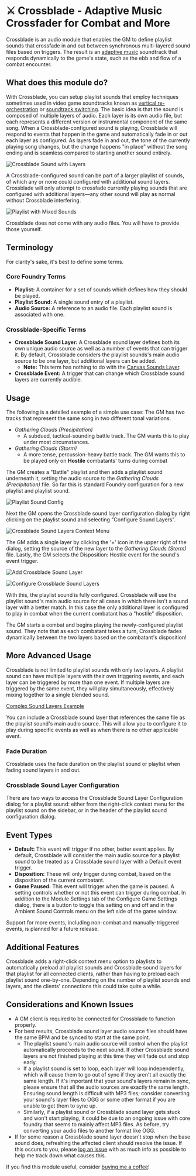 # ⚔ Crossblade - Adaptive Music Crossfader for Combat and More
Crossblade is an audio module that enables the GM to define playlist sounds that crossfade in and out between synchronous multi-layered sound files based on triggers. The result is an [adaptive music](https://en.wikipedia.org/wiki/Adaptive_music) soundtrack that responds dynamically to the game's state, such as the ebb and flow of a combat encounter.
## What does this module do?
With Crossblade, you can setup playlist sounds that employ techniques sometimes used in video game soundtracks known as [vertical re-orchestration](https://en.wikipedia.org/wiki/Adaptive_music#Horizontal_and_vertical_techniques) or [soundtrack switching](https://en.wikipedia.org/wiki/Adaptive_music#Soundtrack_switching). The basic idea is that the sound is composed of multiple layers of audio. Each layer is its own audio file, but each represents a different version or instrumental component of the same song. When a Crossblade-configured sound is playing, Crossblade will respond to events that happen in the game and automatically fade in or out each layer as configured. As layers fade in and out, the tone of the currently playing song changes, but the change happens "in place" without the song ending and is seamless compared to starting another sound entirely.

![](/src/assets/readme/Sound%20Diagram.svg "Crossblade Sound with Layers")

A Crossblade-configured sound can be part of a larger playlist of sounds, of which any or none could configured with additional sound layers. Crossblade will only attempt to crossfade currently playing sounds that are configured with additional layers—any other sound will play as normal without Crossblade interfering.

![](/src/assets/readme/Playlist%20Diagram.svg "Playlist with Mixed Sounds")

Crossblade does not come with any audio files. You will have to provide those yourself.
## Terminology
For clarity's sake, it's best to define some terms.
### Core Foundry Terms
* **Playlist:** A container for a set of sounds which defines how they should be played.
* **Playlist Sound:** A single sound entry of a playlist. 
* **Audio Source:** A reference to an audio file. Each playlist sound is associated with one.
### Crossblade-Specific Terms
* **Crossblade Sound Layer:** A Crossblade sound layer defines both its own unique audio source as well as a number of events that can trigger it. By default, Crossblade considers the playlist sounds's main audio source to be one layer, but additional layers can be added.
    * **Note:** This term has nothing to do with the [Canvas Sounds Layer](https://foundryvtt.com/article/canvas-layers/).
* **Crossblade Event:** A trigger that can change which Crossblade sound layers are currently audible.
## Usage
The following is a detailed example of a simple use case: The GM has two tracks that represent the same song in two different tonal variations.
* *Gathering Clouds (Precipitation)*
    * A subdued, tactical-sounding battle track. The GM wants this to play under most circumstances. 
* *Gathering Clouds (Storm)*
    * A more tense, percussion-heavy battle track. The GM wants this to be played only on **Hostile** combatants' turns during combat

The GM creates a "Battle" playlist and then adds a playlist sound underneath it, setting the audio source to the *Gathering Clouds (Precipitation)* file. So far this is standard Foundry configuration for a new playlist and playlist sound.

![Playlist Sound Config](/src/assets/readme/Playlist%20Sound%20Config.webp "Playlist Sound Configuration")

Next the GM opens the Crossblade sound layer configuration dialog by right clicking on the playlist sound and selecting "Configure Sound Layers".

![](/src/assets/readme/Context%20Menu.webp "Crossblade Sound Layers Context Menu")

The GM adds a single layer by clicking the '+' icon in the upper right of the dialog, setting the source of the new layer to the *Gathering Clouds (Storm)* file. Lastly, the GM selects the Disposition: Hostile event for the sound's event trigger.

![](/src/assets/readme/Add%20Sound%20Layer.webp "Add Crossblade Sound Layer")

![](/src/assets/readme/Configure%20Sound%20Layers.webp "Configure Crossblade Sound Layers")

With this, the playlist sound is fully configured. Crossblade will use the playlist sound's main audio source for all cases in which there isn't a sound layer with a better match. In this case the only additional layer is configured to play in combat when the current combatant has a "hostile" disposition.

The GM starts a combat and begins playing the newly-configured playlist sound. They note that as each combatant takes a turn, Crossblade fades dynamically between the two layers based on the combatant's disposition!

## More Advanced Usage
Crossblade is not limited to playlist sounds with only two layers. A playlist sound can have multiple layers with their own triggering events, and each layer can be triggered by more than one event. If multiple layers are triggered by the same event, they will play simultaneously, effectively mixing together to a single blended sound.

[Complex Sound Layers Example](/src/assets/readme/Complex%20Sound%20Layers.webp?raw=true)

You can include a Crossblade sound layer that references the same file as the playlist sound's main audio source. This will allow you to configure it to play during specific events as well as when there is no other applicable event.
### Fade Duration
Crossblade uses the fade duration on the playlist sound or playlist when fading sound layers in and out.
### Crossblade Sound Layer Configuration
There are two ways to access the Crossblade Sound Layer Configuration dialog for a playlist sound: either from the right-click context menu for the playlist sound on the sidebar, or in the header of the playlist sound configuration dialog.
## Event Types
* **Default:** This event will trigger if no other, better event applies. By default, Crossblade will consider the main audio source for a playlist sound to be treated as a Crossblade sound layer with a Default event trigger.
* **Disposition:** These will only trigger during combat, based on the disposition of the current combatant.
* **Game Paused:** This event will trigger when the game is paused. A setting controls whether or not this event can trigger during combat. In addition to the Module Settings tab of the Configure Game Settings dialog, there is a button to toggle this setting on and off and in the Ambient Sound Controls menu on the left side of the game window.

Support for more events, including non-combat and manually-triggered events, is planned for a future release.
## Additional Features
Crossblade adds a right-click context menu option to playlists to automatically preload all playlist sounds and Crossblade sound layers for that playlist for all connected clients, rather than having to preload each playlist sound one-by-one. Depending on the number of playlist sounds and layers, and the clients' connections this could take quite a while.

## Considerations and Known Issues
* A GM client is required to be connected for Crossblade to function properly.
* For best results, Crossblade sound layer audio source files should have the same BPM and be synced to start at the same point.
    * The playlist sound's main audio source will control when the playlist automatically proceeds to the next sound. If other Crossblade sound layers are not finished playing at this time they will fade out and stop early.
    * If a playlist sound is set to loop, each layer will loop independently, which will cause them to go out of sync if they aren't all exactly the same length. If it's important that your sound's layers remain in sync, please ensure that all the audio sources are exactly the same length. Ensuring sound length is difficult with MP3 files; consider converting your sound's layer files to OGG or some other format if you are unable to get them to sync up.
    * Similarly, if a playlist sound or Crossblade sound layer gets stuck and won't start playing, it could be due to an ongoing issue with core foundry that seems to mainly affect MP3 files. As before, try converting your audio files to another format like OGG.
* If for some reason a Crossblade sound layer doesn't stop when the base sound does, refreshing the affected client should resolve the issue. If this occurs to you, please [log an issue](https://github.com/Elemental-Re/crossblade/issues) with as much info as possible to help me track down what causes this.

If you find this module useful, consider [buying me a coffee](https://ko-fi.com/element_re "Buy me a coffee!")!
